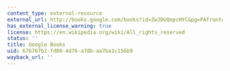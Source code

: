 ```yaml
---
content_type: external-resource
external_url: http://books.google.com/books?id=ZwJDUQepcHYC&pg=PAfrontcover
has_external_license_warning: true
license: https://en.wikipedia.org/wiki/All_rights_reserved
status: ''
title: Google Books
uid: 67b767b2-fd08-4d76-a78b-aa7ba1c156b9
wayback_url: ''
---
```

